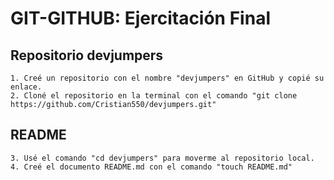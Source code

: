# GIT-GITHUB: Ejercitación Final

## Repositorio devjumpers
```
1. Creé un repositorio con el nombre "devjumpers" en GitHub y copié su enlace.
2. Cloné el repositorio en la terminal con el comando "git clone https://github.com/Cristian550/devjumpers.git"
```
## README 
```
3. Usé el comando "cd devjumpers" para moverme al repositorio local.
4. Creé el documento README.md con el comando "touch README.md"
```